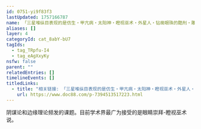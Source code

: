 ```yaml
---
id: 0751-yi9f83f3
lastUpdated: 1757166787
name: 「三星堆纵目表现的是仿生・甲亢病・太阳神・瞪视巫术・外星人・钻凿眼珠的酷刑・雕刻者患有面部变形视知觉障碍」
aliases: []
layer: 4
categoryId: cat_8abY-bU7
tagIds:
  - tag_TRpfu-I4
  - tag_eAgXxyKy
nsfw: false
parent: ""
relatedEntries: []
timelineEvents: []
titledLinks:
  - title: "相关链接: 「三星堆纵目表现的是仿生・甲亢病・太阳神・瞪视巫术・外星人・钻凿眼珠的酷刑・雕刻者患有面部变形视知觉障碍」"
    url: https://www.doc88.com/p-7394513517223.html
---
```


阴谋论和边缘理论频发的课题。目前学术界最广为接受的是眼睛崇拜-瞪视巫术说。